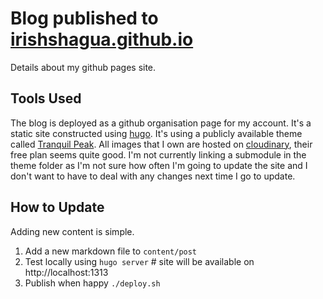 # Blog published to [irishshagua.github.io](https://irishshagua.github.io)
Details about my github pages site.

## Tools Used
The blog is deployed as a github organisation page for my account. It's a static site constructed using [hugo](https://gohugo.io/). It's using a publicly available theme called [Tranquil Peak](https://github.com/kakawait/hugo-tranquilpeak-theme). All images that I own are hosted on [cloudinary](https://cloudinary.com/), their free plan seems quite good. I'm not currently linking a submodule in the theme folder as I'm not sure how often I'm going to update the site and I don't want to have to deal with any changes next time I go to update. 

## How to Update
Adding new content is simple.
  1. Add a new markdown file to `content/post`
  1. Test locally using `hugo server` # site will be available on http://localhost:1313
  1. Publish when happy `./deploy.sh`